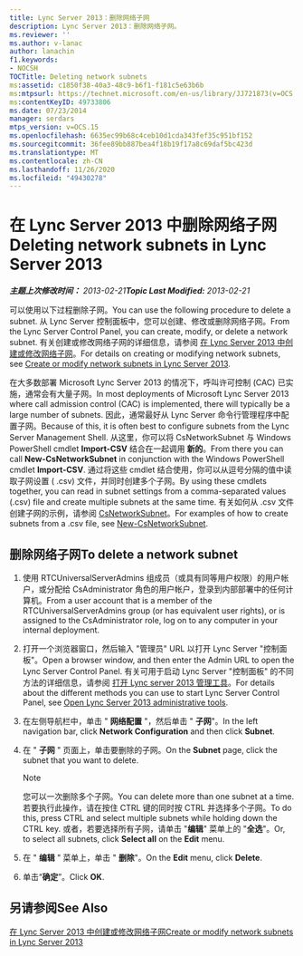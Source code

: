 ```yaml
---
title: Lync Server 2013：删除网络子网
description: Lync Server 2013：删除网络子网。
ms.reviewer: ''
ms.author: v-lanac
author: lanachin
f1.keywords:
- NOCSH
TOCTitle: Deleting network subnets
ms:assetid: c1850f38-40a3-48c9-b6f1-f181c5e63b6b
ms:mtpsurl: https://technet.microsoft.com/en-us/library/JJ721873(v=OCS.15)
ms:contentKeyID: 49733806
ms.date: 07/23/2014
manager: serdars
mtps_version: v=OCS.15
ms.openlocfilehash: 6635ec99b68c4ceb10d1cda343fef35c951bf152
ms.sourcegitcommit: 36fee89bb887bea4f18b19f17a8c69daf5bc423d
ms.translationtype: MT
ms.contentlocale: zh-CN
ms.lasthandoff: 11/26/2020
ms.locfileid: "49430278"
---
```

# <a name="deleting-network-subnets-in-lync-server-2013"></a><span data-ttu-id="0a0c7-103">在 Lync Server 2013 中删除网络子网</span><span class="sxs-lookup"><span data-stu-id="0a0c7-103">Deleting network subnets in Lync Server 2013</span></span>

<div data-xmlns="http://www.w3.org/1999/xhtml">

<div class="topic" data-xmlns="http://www.w3.org/1999/xhtml" data-msxsl="urn:schemas-microsoft-com:xslt" data-cs="https://msdn.microsoft.com/">

<div data-asp="https://msdn2.microsoft.com/asp">



</div>

<div id="mainSection">

<div id="mainBody"><span data-ttu-id="0a0c7-104">

<span> </span></span><span class="sxs-lookup"><span data-stu-id="0a0c7-104">

<span> </span></span></span>

<span data-ttu-id="0a0c7-105">_**主题上次修改时间：** 2013-02-21_</span><span class="sxs-lookup"><span data-stu-id="0a0c7-105">_**Topic Last Modified:** 2013-02-21_</span></span>

<span data-ttu-id="0a0c7-106">可以使用以下过程删除子网。</span><span class="sxs-lookup"><span data-stu-id="0a0c7-106">You can use the following procedure to delete a subnet.</span></span> <span data-ttu-id="0a0c7-107">从 Lync Server 控制面板中，您可以创建、修改或删除网络子网。</span><span class="sxs-lookup"><span data-stu-id="0a0c7-107">From the Lync Server Control Panel, you can create, modify, or delete a network subnet.</span></span> <span data-ttu-id="0a0c7-108">有关创建或修改网络子网的详细信息，请参阅 [在 Lync Server 2013 中创建或修改网络子网](lync-server-2013-create-or-modify-network-subnets.md)。</span><span class="sxs-lookup"><span data-stu-id="0a0c7-108">For details on creating or modifying network subnets, see [Create or modify network subnets in Lync Server 2013](lync-server-2013-create-or-modify-network-subnets.md).</span></span>

<span data-ttu-id="0a0c7-109">在大多数部署 Microsoft Lync Server 2013 的情况下，呼叫许可控制 (CAC) 已实施，通常会有大量子网。</span><span class="sxs-lookup"><span data-stu-id="0a0c7-109">In most deployments of Microsoft Lync Server 2013 where call admission control (CAC) is implemented, there will typically be a large number of subnets.</span></span> <span data-ttu-id="0a0c7-110">因此，通常最好从 Lync Server 命令行管理程序中配置子网。</span><span class="sxs-lookup"><span data-stu-id="0a0c7-110">Because of this, it is often best to configure subnets from the Lync Server Management Shell.</span></span> <span data-ttu-id="0a0c7-111">从这里，你可以将 CsNetworkSubnet 与 Windows PowerShell cmdlet **Import-CSV** 结合在一起调用 **新的**。</span><span class="sxs-lookup"><span data-stu-id="0a0c7-111">From there you can call **New-CsNetworkSubnet** in conjunction with the Windows PowerShell cmdlet **Import-CSV**.</span></span> <span data-ttu-id="0a0c7-112">通过将这些 cmdlet 结合使用，你可以从逗号分隔的值中读取子网设置 ( .csv) 文件，并同时创建多个子网。</span><span class="sxs-lookup"><span data-stu-id="0a0c7-112">By using these cmdlets together, you can read in subnet settings from a comma-separated values (.csv) file and create multiple subnets at the same time.</span></span> <span data-ttu-id="0a0c7-113">有关如何从 .csv 文件创建子网的示例，请参阅 [CsNetworkSubnet](https://docs.microsoft.com/powershell/module/skype/New-CsNetworkSubnet)。</span><span class="sxs-lookup"><span data-stu-id="0a0c7-113">For examples of how to create subnets from a .csv file, see [New-CsNetworkSubnet](https://docs.microsoft.com/powershell/module/skype/New-CsNetworkSubnet).</span></span>

<div>

## <a name="to-delete-a-network-subnet"></a><span data-ttu-id="0a0c7-114">删除网络子网</span><span class="sxs-lookup"><span data-stu-id="0a0c7-114">To delete a network subnet</span></span>

1.  <span data-ttu-id="0a0c7-115">使用 RTCUniversalServerAdmins 组成员（或具有同等用户权限）的用户帐户，或分配给 CsAdministrator 角色的用户帐户，登录到内部部署中的任何计算机。</span><span class="sxs-lookup"><span data-stu-id="0a0c7-115">From a user account that is a member of the RTCUniversalServerAdmins group (or has equivalent user rights), or is assigned to the CsAdministrator role, log on to any computer in your internal deployment.</span></span>

2.  <span data-ttu-id="0a0c7-116">打开一个浏览器窗口，然后输入 "管理员" URL 以打开 Lync Server "控制面板"。</span><span class="sxs-lookup"><span data-stu-id="0a0c7-116">Open a browser window, and then enter the Admin URL to open the Lync Server Control Panel.</span></span> <span data-ttu-id="0a0c7-117">有关可用于启动 Lync Server "控制面板" 的不同方法的详细信息，请参阅 [打开 Lync server 2013 管理工具](lync-server-2013-open-lync-server-administrative-tools.md)。</span><span class="sxs-lookup"><span data-stu-id="0a0c7-117">For details about the different methods you can use to start Lync Server Control Panel, see [Open Lync Server 2013 administrative tools](lync-server-2013-open-lync-server-administrative-tools.md).</span></span>

3.  <span data-ttu-id="0a0c7-118">在左侧导航栏中，单击 " **网络配置** "，然后单击 " **子网**"。</span><span class="sxs-lookup"><span data-stu-id="0a0c7-118">In the left navigation bar, click **Network Configuration** and then click **Subnet**.</span></span>

4.  <span data-ttu-id="0a0c7-119">在 " **子网** " 页面上，单击要删除的子网。</span><span class="sxs-lookup"><span data-stu-id="0a0c7-119">On the **Subnet** page, click the subnet that you want to delete.</span></span>
    
    <div>
    

    > [!NOTE]  
    > <span data-ttu-id="0a0c7-120">您可以一次删除多个子网。</span><span class="sxs-lookup"><span data-stu-id="0a0c7-120">You can delete more than one subnet at a time.</span></span> <span data-ttu-id="0a0c7-121">若要执行此操作，请在按住 CTRL 键的同时按 CTRL 并选择多个子网。</span><span class="sxs-lookup"><span data-stu-id="0a0c7-121">To do this, press CTRL and select multiple subnets while holding down the CTRL key.</span></span> <span data-ttu-id="0a0c7-122">或者，若要选择所有子网，请单击 "<STRONG>编辑</STRONG>" 菜单上的 "<STRONG>全选</STRONG>"。</span><span class="sxs-lookup"><span data-stu-id="0a0c7-122">Or, to select all subnets, click <STRONG>Select all</STRONG> on the <STRONG>Edit</STRONG> menu.</span></span>

    
    </div>

5.  <span data-ttu-id="0a0c7-123">在 " **编辑** " 菜单上，单击 " **删除**"。</span><span class="sxs-lookup"><span data-stu-id="0a0c7-123">On the **Edit** menu, click **Delete**.</span></span>

6.  <span data-ttu-id="0a0c7-124">单击“**确定**”。</span><span class="sxs-lookup"><span data-stu-id="0a0c7-124">Click **OK**.</span></span>

</div>

<div>

## <a name="see-also"></a><span data-ttu-id="0a0c7-125">另请参阅</span><span class="sxs-lookup"><span data-stu-id="0a0c7-125">See Also</span></span>


[<span data-ttu-id="0a0c7-126">在 Lync Server 2013 中创建或修改网络子网</span><span class="sxs-lookup"><span data-stu-id="0a0c7-126">Create or modify network subnets in Lync Server 2013</span></span>](lync-server-2013-create-or-modify-network-subnets.md)  
  

<span data-ttu-id="0a0c7-127"></div>

</div>

<span> </span>

</div>

</div>

</span><span class="sxs-lookup"><span data-stu-id="0a0c7-127"></div>

</div>

<span> </span>

</div>

</div>

</span></span></div>

